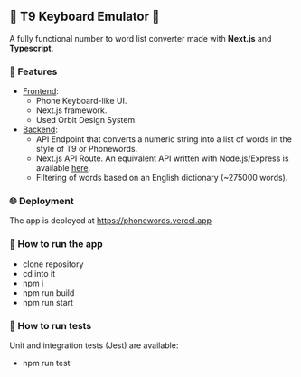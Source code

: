 ## 📱 T9 Keyboard Emulator 🥝

A fully functional number to word list converter made with __Next.js__ and __Typescript__.

### 🧮 Features
- <ins>Frontend</ins>:
  - Phone Keyboard-like UI.
  - Next.js framework.  
  - Used Orbit Design System.
- <ins>Backend</ins>:
  - API Endpoint that converts a numeric string into a list of words in the style of T9 or Phonewords.
  - Next.js API Route. An equivalent API written with Node.js/Express is available [here](https://github.com/thisisbernat/phonewords-express-typescript).
  - Filtering of words based on an English dictionary (~275000 words).

### 🌐 Deployment
The app is deployed at https://phonewords.vercel.app

### 🛫 How to run the app
- clone repository
- cd into it
- npm i
- npm run build
- npm run start

### 🧪 How to run tests
Unit and integration tests (Jest) are available:
- npm run test
